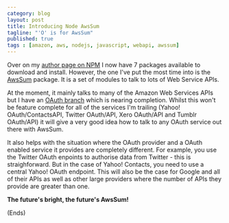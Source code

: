 ```yaml
---
category: blog
layout: post
title: Introducing Node AwsSum
tagline: "'O' is for AwsSum"
published: true
tags : [amazon, aws, nodejs, javascript, webapi, awssum]
---
```

Over on my [author page on NPM](http://search.npmjs.org/#/_author/Andrew%20Chilton) I now have 7 packages available to
download and install. However, the one I've put the most time into is the
[AwsSum](https://github.com/appsattic/node-awssum/) package. It is a set of modules to talk to lots of Web Service
APIs.

At the moment, it mainly talks to many of the Amazon Web Services APIs but I have an [OAuth
branch](https://github.com/appsattic/node-awssum/tree/oauth) which is nearing completion. Whilst this won't be feature
complete for all of the services I'm trailing (Yahoo! OAuth/ContactsAPI, Twitter OAuth/API, Xero OAuth/API and Tumblr
OAuth/API) it will give a very good idea how to talk to any OAuth service out there with AwsSum.

It also helps with the situation where the OAuth provider and a OAuth enabled service it provides are completely
different. For example, you use the Twitter OAuth enpoints to authorise data from Twitter - this is straighforward. But
in the case of Yahoo! Contacts, you need to use a central Yahoo! OAuth endpoint. This will also be the case for Google
and all of their APIs as well as other large providers where the number of APIs they provide are greater than one.

**The future's bright, the future's AwsSum!**

(Ends)
